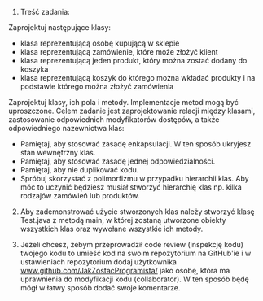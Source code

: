1. Treść zadania:

Zaprojektuj następujące klasy:
 - klasa reprezentującą osobę kupującą w sklepie
 - klasa reprezentującą zamówienie, które może złożyć klient
 - klasa reprezentującą jeden produkt, który można zostać dodany do koszyka
 - klasa reprezentującą koszyk do którego można wkładać produkty i na podstawie którego można złożyć zamówienia

Zaprojektuj klasy, ich pola i metody. Implementacje metod mogą być uproszczone.
Celem zadanie jest zaprojektowanie relacji między klasami, zastosowanie odpowiednich modyfikatorów dostępów,
a także odpowiedniego nazewnictwa klas:

- Pamiętaj, aby stosować zasadę enkapsulacji. W ten sposób ukryjesz stan wewnętrzny klas.
- Pamiętaj, aby stosować zasadę jednej odpowiedzialności.
- Pamiętaj, aby nie duplikować kodu.
- Spróbuj skorzystać z polimorfizmu w przypadku hierarchii klas. Aby móc to uczynić będziesz musiał stworzyć hierarchię
  klas np. kilka rodzajów zamówień lub produktów.

2. Aby zademonstrować użycie stworzonych klas należy stworzyć klasę Test.java z metodą main, w której
zostaną utworzone obiekty wszystkich klas oraz wywołane wszystkie ich metody.

3. Jeżeli chcesz, żebym przeprowadził code review (inspekcję kodu) twojego kodu to umieść kod na swoim repozytorium
na GitHub'ie i w ustawieniach repozytorium dodaj użytkownika www.github.com/JakZostacProgramista/ jako osobę, która
ma uprawnienia do modyfikacji kodu (collaborator). W ten sposób będę mógł w łatwy sposób dodać swoje komentarze.
